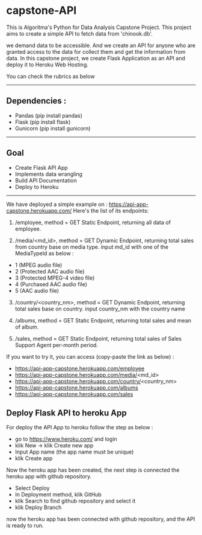 # capstone-API
This is Algoritma's Python for Data Analysis Capstone Project. 
This project aims to create a simple API to fetch data from 'chinook.db'. 

we demand data to be accessible. And we create an API for anyone who are granted access to the data for collect them and get the information from data. 
In this capstone project, we create Flask Application as an API and deploy it to Heroku Web Hosting. 

You can check the rubrics as below
___
## Dependencies : 
- Pandas    (pip install pandas)
- Flask     (pip install flask)
- Gunicorn  (pip install gunicorn)

___
## Goal 
- Create Flask API App
- Implements data wrangling
- Build API Documentation
- Deploy to Heroku

___
We have deployed a simple example on : https://api-app-capstone.herokuapp.com/
Here's the list of its endpoints: 

1. /employee, method = GET
Static Endpoint, returning all data of employee. 

2. /media/<md_id>, method = GET
Dynamic Endpoint, returning total sales from country base on media type.
input md_id with one of the MediaTypeId as below :
- 1 (MPEG audio file)
- 2 (Protected AAC audio file)
- 3 (Protected MPEG-4 video file)
- 4 (Purchased AAC audio file)
- 5 (AAC audio file)
    
3. /country/<country_nm>, method = GET
Dynamic Endpoint, returning total sales base on country.
input country_nm with the country name

4. /albums, method = GET
Static Endpoint, returning total sales and mean of album.

5. /sales, method = GET
Static Endpoint, returning total sales of Sales Support Agent per-month period.

If you want to try it, you can access (copy-paste the link as below) : 
- https://api-app-capstone.herokuapp.com/employee
- https://api-app-capstone.herokuapp.com/media/<md_id>
- https://api-app-capstone.herokuapp.com/country/<country_nm>
- https://api-app-capstone.herokuapp.com/albums
- https://api-app-capstone.herokuapp.com/sales


## Deploy Flask API to heroku App
For deploy the API App to heroku follow the step as below :
- go to https://www.heroku.com/ and login
- klik New -> klik Create new app
- Input App name (the app name must be unique)
- klik Create app

Now the heroku app has been created, 
the next step is connected the heroku app with github repository.
- Select Deploy
- In Deployment method, klik GitHub
- klik Search to find github repository and select it
- klik Deploy Branch

now the heroku app has been connected with github repository,
and the API is ready to run.

